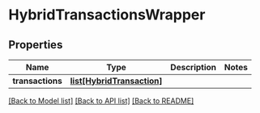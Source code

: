 # HybridTransactionsWrapper

## Properties
Name | Type | Description | Notes
------------ | ------------- | ------------- | -------------
**transactions** | [**list[HybridTransaction]**](HybridTransaction.md) |  | 

[[Back to Model list]](../README.md#documentation-for-models) [[Back to API list]](../README.md#documentation-for-api-endpoints) [[Back to README]](../README.md)


